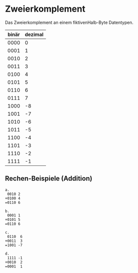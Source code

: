 # Zweierkomplement

Das Zweierkomplement an einem fiktivenHalb-Byte Datentypen.

|binär|dezimal|
|---|---|
|0000|0|
|0001|1|
|0010|2|
|0011|3|
|0100|4|
|0101|5|
|0110|6|
|0111|7|
|1000|-8|
|1001|-7|
|1010|-6|
|1011|-5|
|1100|-4|
|1101|-3|
|1110|-2|
|1111|-1|

## Rechen-Beispiele (Addition)

```
a.
 0010 2 
+0100 4 
=0110 6 

b.
 0001 1
+0101 5
=0110 6
 
c.
 0110  6
+0011  3
=1001 -7
 
d.
 1111 -1
+0010  2
=0001  1
